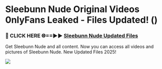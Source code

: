 # Sleebunn Nude Original Videos 0nlyFans Leaked - Files Updated! ()

<h3>🔴 CLICK HERE 🌐==►► <a href="https://tinyurl.com/2p9ay9w9" rel="nofollow">Sleebunn Nude Updated Files</a></h3>

Get Sleebunn Nude and all content. Now you can access all videos and pictures of Sleebunn Nude. New Updated Files 2025!

[![](https://i.imgur.com/KQgVmj3.gif)](https://tinyurl.com/2p9ay9w9)
